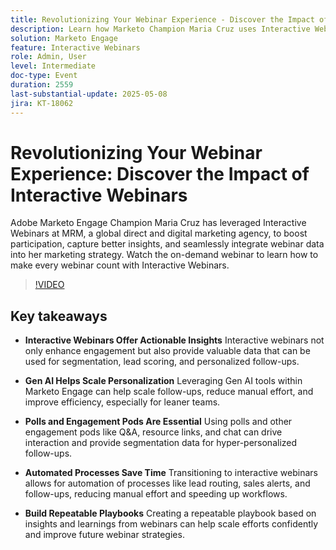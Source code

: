 ```yaml
---
title: Revolutionizing Your Webinar Experience - Discover the Impact of Interactive Webinars
description: Learn how Marketo Champion Maria Cruz uses Interactive Webinars to boost engagement, gain insights, and enhance marketing at MRM. Watch on-demand now!
solution: Marketo Engage
feature: Interactive Webinars
role: Admin, User
level: Intermediate
doc-type: Event
duration: 2559
last-substantial-update: 2025-05-08
jira: KT-18062
---
```


# Revolutionizing Your Webinar Experience: Discover the Impact of Interactive Webinars

Adobe Marketo Engage Champion Maria Cruz has leveraged Interactive Webinars at MRM, a global direct and digital marketing agency, to boost participation, capture better insights, and seamlessly integrate webinar data into her marketing strategy. Watch the on-demand webinar to learn how to make every webinar count with Interactive Webinars.

>[!VIDEO](https://video.tv.adobe.com/v/3458099/?learn=on&enablevpops)

## Key takeaways

* **Interactive Webinars Offer Actionable Insights** Interactive webinars not only enhance engagement but also provide valuable data that can be used for segmentation, lead scoring, and personalized follow-ups.

* **Gen AI Helps Scale Personalization** Leveraging Gen AI tools within Marketo Engage can help scale follow-ups, reduce manual effort, and improve efficiency, especially for leaner teams.

* **Polls and Engagement Pods Are Essential** Using polls and other engagement pods like Q&A, resource links, and chat can drive interaction and provide segmentation data for hyper-personalized follow-ups.

* **Automated Processes Save Time** Transitioning to interactive webinars allows for automation of processes like lead routing, sales alerts, and follow-ups, reducing manual effort and speeding up workflows.

* **Build Repeatable Playbooks** Creating a repeatable playbook based on insights and learnings from webinars can help scale efforts confidently and improve future webinar strategies.
